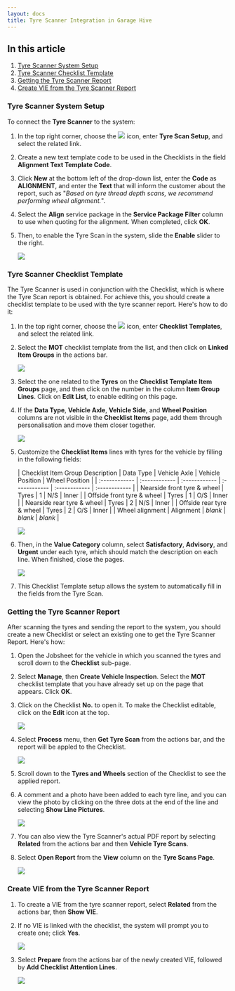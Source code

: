 ```yaml
---
layout: docs
title: Tyre Scanner Integration in Garage Hive
---
```


## In this article
1. [Tyre Scanner System Setup](#tyre-scanner-system-setup)
2. [Tyre Scanner Checklist Template](#tyre-scanner-checklist-template)
3. [Getting the Tyre Scanner Report](#getting-the-tyre-scanner-report)
4. [Create VIE from the Tyre Scanner Report](#create-vie-from-the-tyre-scanner-report)

### Tyre Scanner System Setup
To connect the **Tyre Scanner** to the system:
1. In the top right corner, choose the ![](media/search_icon.png) icon, enter **Tyre Scan Setup**, and select the related link.
2. Create a new text template code to be used in the Checklists in the field **Alignment Text Template Code**. 
3. Click **New** at the bottom left of the drop-down list, enter the **Code** as **ALIGNMENT**, and enter the **Text** that will inform the customer about the report, such as "*Based on tyre thread depth scans, we recommend performing wheel alignment.*".
4. Select the **Align** service package in the **Service Package Filter** column to use when quoting for the alignment. When completed, click **OK**.
5. Then, to enable the Tyre Scan in the system, slide the **Enable** slider to the right.

   ![](media/garagehive-tyre-scanner1.gif)

### Tyre Scanner Checklist Template
The Tyre Scanner is used in conjunction with the Checklist, which is where the Tyre Scan report is obtained. For achieve this, you should create a checklist template to be used with the tyre scanner report. Here's how to do it:
1. In the top right corner, choose the ![](media/search_icon.png) icon, enter **Checklist Templates**, and select the related link.
2. Select the **MOT** checklist template from the list, and then click on **Linked Item Groups** in the actions bar.

   ![](media/garagehive-tyre-scanner2.gif)

3. Select the one related to the **Tyres** on the **Checklist Template Item Groups** page, and then click on the number in the column **Item Group Lines**. Click on **Edit List**, to enable editing on this page.
4. If the **Data Type**, **Vehicle Axle**, **Vehicle Side**, and **Wheel Position** columns are not visible in the **Checklist Items** page, add them through personalisation and move them closer together.

   ![](media/garagehive-tyre-scanner3.gif)

5. Customize the **Checklist Items** lines with tyres for the vehicle by filling in the following fields:

   | Checklist Item Group Description | Data Type | Vehicle Axle | Vehicle Position | Wheel Position |
   | :------------ | :------------ | :------------ | :------------ | :------------ | :------------ |
   | Nearside front tyre & wheel | Tyres | 1 | N/S | Inner |
   | Offside front tyre & wheel | Tyres | 1 | O/S | Inner |
   | Nearside rear tyre & wheel | Tyres | 2 | N/S | Inner |
   | Offside rear tyre & wheel | Tyres | 2 | O/S | Inner |
   | Wheel alignment | Alignment | *blank* | *blank* | *blank* |

   ![](media/garagehive-tyre-scanner4.gif)

6. Then, in the **Value Category** column, select **Satisfactory**, **Advisory**, and **Urgent** under each tyre, which should match the description on each line. When finished, close the pages.

   ![](media/garagehive-tyre-scanner5.gif)

7. This Checklist Template setup allows the system to automatically fill in the fields from the Tyre Scan.

### Getting the Tyre Scanner Report
After scanning the tyres and sending the report to the system, you should create a new Checklist or select an existing one to get the Tyre Scanner Report. Here's how:
1. Open the Jobsheet for the vehicle in which you scanned the tyres and scroll down to the **Checklist** sub-page.
2. Select **Manage**, then **Create Vehicle Inspection**. Select the **MOT** checklist template that you have already set up on the page that appears. Click **OK**.
3. Click on the Checklist **No.** to open it. To make the Checklist editable, click on the **Edit** icon at the top.

   ![](media/garagehive-tyre-scanner6.gif)

4. Select **Process** menu, then **Get Tyre Scan** from the actions bar, and the report will be appled to the Checklist.

   ![](media/garagehive-tyre-scanner7.gif)

5. Scroll down to the **Tyres and Wheels** section of the Checklist to see the applied report.
6. A comment and a photo have been added to each tyre line, and you can view the photo by clicking on the three dots at the end of the line and selecting **Show Line Pictures**.

   ![](media/garagehive-tyre-scanner8.gif)

7. You can also view the Tyre Scanner's actual PDF report by selecting **Related** from the actions bar and then **Vehicle Tyre Scans**.
8. Select **Open Report** from the **View** column on the **Tyre Scans Page**.

   ![](media/garagehive-tyre-scanner9.gif)

### Create VIE from the Tyre Scanner Report
1. To create a VIE from the tyre scanner report, select **Related** from the actions bar, then **Show VIE**.
2. If no VIE is linked with the checklist, the system will prompt you to create one; click **Yes**.

   ![](media/garagehive-tyre-scanner10.gif)

3. Select **Prepare** from the actions bar of the newly created VIE, followed by **Add Checklist Attention Lines**.

   ![](media/garagehive-tyre-scanner11.gif)
